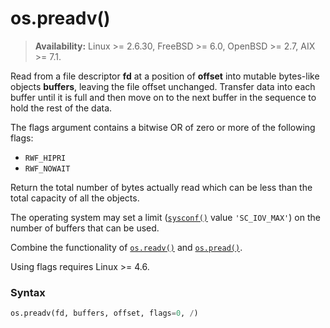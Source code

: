 # os.preadv()

> **Availability:** Linux >= 2.6.30, FreeBSD >= 6.0, OpenBSD >= 2.7, AIX >= 7.1.

Read from a file descriptor **fd** at a position of **offset** into mutable bytes-like objects **buffers**, leaving the file offset unchanged. Transfer data into each buffer until it is full and then move on to the next buffer in the sequence to hold the rest of the data.

The flags argument contains a bitwise OR of zero or more of the following flags:

- `RWF_HIPRI`
- `RWF_NOWAIT`

Return the total number of bytes actually read which can be less than the total capacity of all the objects.

The operating system may set a limit ([`sysconf()`](/modules/os/sysconf.md) value `'SC_IOV_MAX'`) on the number of buffers that can be used.

Combine the functionality of [`os.readv()`](/modules/os/readv.md) and [`os.pread()`](/modules/os/pread.md).

Using flags requires Linux >= 4.6.

### Syntax

```python
os.preadv(fd, buffers, offset, flags=0, /)
```